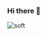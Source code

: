 ### Hi there 👋

![soft](https://capsule-render.vercel.app/api?type=soft&color=ffe53d&text=Zach&fontSize=40&fontColor=121111&animation=twinkling)
